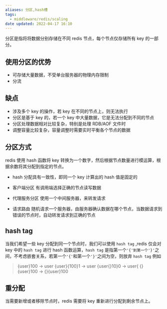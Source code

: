 ```yaml
---
aliases: 分区,hash槽
tags:
  - middleware/redis/scaling
date updated: 2022-04-17 16:10
---
```


分区是指将将数据分别存储在不同 redis 节点，每个节点仅存储所有 key 的一部分。

## 使用分区的优势

- 可存储大量数据，不受单台服务器的物理内存限制
- 分流

## 缺点

- 涉及多个 key 的操作，若 key 在不同的节点上，则无法执行
- 分区是基于 key 的，若一个 key 中大量数据，它是无法分配到不同的节点
- 分区处理数据相对比较复杂，特别是处理 RDB/AOF 文件时
- 调整容量比较复杂，容量调整时需要实时平衡各个节点的数据

## 分区方式

redis 使用 hash 函数将 key 转换为一个数字，然后根据节点数量进行模运算，根据余数将其分配到指定的节点。

- hash 分配具有一致性，即同一个 key 计算出的 hash 值是固定的

- 客户端分区 有调用端选择正确的节点读写数据

- 代理服务分区 使用一个中间服务器，来转发请求

- 请求路由 随机请求一个服务器，由服务器确认数据在哪个节点，当数据请求到错误的节点时，自动转发请求到正确的节点

## hash tag

当我们希望一些 key 分配到同一个节点时，我们可以使用 `hash tag` ,redis 仅会对 key 中的 `hash tag` 进行 hash 函数运算，`hash tag` 是指第一个`'{'到第一个'}'`之间，不考虑嵌套关系，若第一个`'{'`和第一个`'}'`之间为空，则放弃 `hash tag`
例如

> {user}100 -> user
> {user}{100}1 -> user
> {user{}10}0 -> user{
> {}{user}100 -> {}{user}100

## 重分配

当需要新增或者移除节点时，redis 需要将 key 重新进行分配到剩余节点上。
